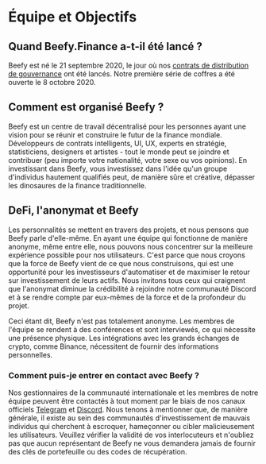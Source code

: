 # Équipe et Objectifs

## Quand Beefy.Finance a-t-il été lancé ?

Beefy est né le 21 septembre 2020, le jour où nos [contrats de distribution de gouvernance](https://medium.com/beefyfinance/bifi-contracts-are-live-on-mainnet-6080577269d7) ont été lancés. Notre première série de coffres a été ouverte le 8 octobre 2020.

## Comment est organisé Beefy ?

Beefy est un centre de travail décentralisé pour les personnes ayant une vision pour se réunir et construire le futur de la finance mondiale. Développeurs de contrats intelligents, UI, UX, experts en stratégie, statisticiens, designers et artistes - tout le monde peut se joindre et contribuer (peu importe votre nationalité, votre sexe ou vos opinions). En investissant dans Beefy, vous investissez dans l'idée qu'un groupe d'individus hautement qualifiés peut, de manière sûre et créative, dépasser les dinosaures de la finance traditionnelle.

## DeFi, l'anonymat et Beefy

Les personnalités se mettent en travers des projets, et nous pensons que Beefy parle d'elle-même. En ayant une équipe qui fonctionne de manière anonyme, même entre elle, nous pouvons nous concentrer sur la meilleure expérience possible pour nos utilisateurs. C'est parce que nous croyons que la force de Beefy vient de ce que nous construisons, qui est une opportunité pour les investisseurs d'automatiser et de maximiser le retour sur investissement de leurs actifs. Nous invitons tous ceux qui craignent que l'anonymat diminue la crédibilité à rejoindre notre communauté Discord et à se rendre compte par eux-mêmes de la force et de la profondeur du projet.

Ceci étant dit, Beefy n'est pas totalement anonyme. Les membres de l'équipe se rendent à des conférences et sont interviewés, ce qui nécessite une présence physique. Les intégrations avec les grands échanges de crypto, comme Binance, nécessitent de fournir des informations personnelles.

### Comment puis-je entrer en contact avec Beefy ?

Nos gestionnaires de la communauté internationale et les membres de notre équipe peuvent être contactés à tout moment par le biais de nos canaux officiels [Telegram](https://t.me/beefyfinance) et [Discord](https://discord.gg/yq8wfHd). Nous tenons à mentionner que, de manière générale, il existe au sein des communautés d'investissement de mauvais individus qui cherchent à escroquer, hameçonner ou cibler malicieusement les utilisateurs. Veuillez vérifier la validité de vos interlocuteurs et n'oubliez pas que aucun représentant de Beefy ne vous demandera jamais de fournir des clés de portefeuille ou des codes de récupération.
